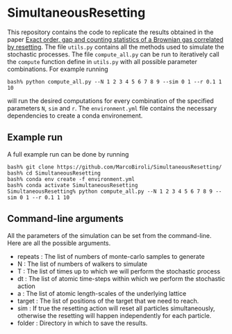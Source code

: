 # SimultaneousResetting

This repository contains the code to replicate the results obtained in the paper [Exact order, gap and counting statistics of a Brownian gas correlated by resetting](https://arxiv.org/abs/2211.00563). The file `utils.py` contains all the methods used to simulate the stochastic processes. The file `compute_all.py` can be run to iteratively call the `compute` function define in `utils.py` with all possible parameter combinations. For example running

`bash% python compute_all.py --N 1 2 3 4 5 6 7 8 9 --sim 0 1 --r 0.1 1 10`

will run the desired computations for every combination of the specified parameters `N`, `sim` and `r`. The `environment.yml` file contains the necessary dependencies to create a conda environement. 

## Example run

A full example run can be done by running 

```
bash% git clone https://github.com/MarcoBiroli/SimultaneousResetting/
bash% cd SimultaneousResetting
bash% conda env create -f environment.yml
bash% conda activate SimultaneousResetting
SimultaneousResetting% python compute_all.py --N 1 2 3 4 5 6 7 8 9 --sim 0 1 --r 0.1 1 10
```
## Command-line arguments

All the parameters of the simulation can be set from the command-line. Here are all the possible arguments.
- repeats : The list of numbers of monte-carlo samples to generate
- N : The list of numbers of walkers to simulate
- T : The list of times up to which we will perform the stochastic process
- dt : The list of atomic time-steps within which we perform the stochastic action
- a : The list of atomic length-scales of the underlying lattice
- target : The list of positions of the target that we need to reach.
- sim : If true the resetting action will reset all particles simultaneously, otherwise the resetting will happen independently for each particle.
- folder : Directory in which to save the results.
             
